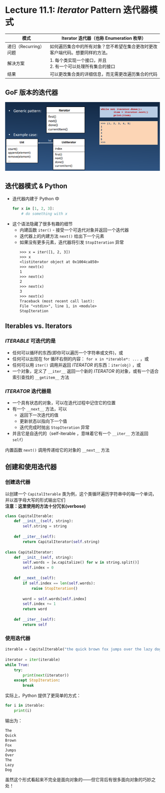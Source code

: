 # Lecture 11.1: *Iterator* Pattern 迭代器模式  

| 模式 | Iterator 迭代器（也称 Enumeration 枚举） |
| --- | --- |
| 递归（Recurring）问题 | 如何遍历集合中的所有对象？您不希望在集合更改时更改客户端代码。想要同样的方法。 |
| 解决方案 | 1. 每个类实现一个接口，并且<br>2. 有一个可以处理所有集合的接口 |
| 结果 | 可以更改集合类的详细信息，而无需更改遍历集合的代码 |

## GoF 版本的迭代器  
![GoF Version of Iterator](img/11-2-01-GoF_Version_of_Iterator.png)  

## 迭代器模式 & Python  
- 迭代器内建于 Python 中
    ```Python
    for x in [1, 2, 3]:
        # do something with x
    ```
- 这个语法隐藏了很多有趣的细节
    - 内建函数 `iter()` - 接受一个可迭代对象并返回一个迭代器  
    - 迭代器上的内建方法 `next()` 给出下一个元素  
    - 如果没有更多元素，迭代器将引发 `StopIteration` 异常  
        ```
        >>> x = iter([1, 2, 3])
        >>> x
        <listiterator object at 0x1004ca850>
        >>> next(x)
        1
        >>> next(x)
        2
        >>> next(x)
        3
        >>> next(x)
        Traceback (most recent call last):
        File "<stdin>", line 1, in <module>
        StopIteration
        ```

## Iterables vs. Iterators  
### ***ITERABLE* 可迭代的**是  
- 任何可以循环的东西(即你可以遍历一个字符串或文件)，或  
- 任何可以出现在 for 循环右侧的内容： `for x in *iterable*: ...` ，或  
- 任何可以用 `iter()` 调用并返回 *ITERATOR* 的东西：`iter(obj)` ，或  
- 一个对象，定义了 `__iter__` 返回一个新的 *ITERATOR* 的对象，或有一个适合索引查找的 `__getitem__` 方法  
### ***ITERATOR* 迭代器**是  
- 一个具有状态的对象，可以在迭代过程中记住它的位置  
- 有一个 `__next__` 方法，可以  
    - 返回下一次迭代的值  
    - 更新状态以指向下一个值  
    - 迭代完成时抛出 `StopIteration` 异常  
- 并且它是自迭代的（self-iterable ，意味着它有一个 `__iter__` 方法返回 `self`）  

内置函数 `next()` 调用传递给它的对象的 `__next__` 方法  

## 创建和使用迭代器  
### 创建迭代器  
以创建一个 `CapitalIterable` 类为例，这个类循环遍历字符串中的每一个单词，并以首字母大写的形式输出它们  
**注意：这里使用的方法十分冗长(verbose)**  
```Python
class CapitalIterable:
    def __init__(self, string):
        self.string = string
    
    def __iter__(self):
        return CapitalIterator(self.string)

class CapitalIterator:
    def __init__(self, string):
        self.words = [w.capitalize() for w in string.split()]
        self.index = 0

    def __next__(self):
        if self.index == len(self.words):
            raise StopIteration()
        
        word = self.words[self.index]
        self.index += 1
        return word

    def __iter__(self):
        return self
```
### 使用迭代器  
```Python
iterable = CapitalIterable("the quick brown fox jumps over the lazy dog")

iterator = iter(iterable)
while True:
    try:
        print(next(iterator))
    except StopIteration:
        break
```
实际上，Python 提供了更简单的方式：  
```Python
for i in iterable:
    print(i)
```
输出为：  
```
The
Quick
Brown
Fox
Jumps
Over
The
Lazy
Dog
```
虽然这个形式看起来不完全是面向对象的——但它背后有很多面向对象的巧妙之处！  